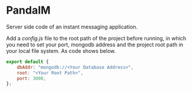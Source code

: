 # PandaIM

Server side code of an instant messaging application.

Add a *config.js* file to the root path of the project before running, in which you need to set your port, mongodb address and the project root path in your local file system. As code shows below.

```javascript
export default {
    dbAddr: "mongodb://<Your Database Address>",
    root: "<Your Root Path>",
    port: 3000,
};
```
